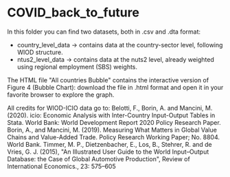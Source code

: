 # COVID_back_to_future

In this folder you can find two datasets, both in .csv and .dta format:

- country_level_data -> contains data at the country-sector level, following WIOD structure.
- ntus2_level_data -> contains data at the nuts2 level, already weighted using regional employment (SBS) weights.

The HTML file "All countries Bubble" contains the interactive version of Figure 4 (Bubble Chart): download the file in .html format and open it in your favorite browser to explore the graph.

All credits for WIOD-ICIO data go to: 
Belotti, F., Borin, A. and Mancini, M. (2020). icio: Economic Analysis with Inter-Country Input-Output Tables in Stata. World Bank: World Development Report 2020 Policy Research Paper.
Borin, A., and Mancini, M. (2019). Measuring What Matters in Global Value Chains and Value-Added Trade. Policy Research Working Paper; No. 8804. World Bank.
Timmer, M. P., Dietzenbacher, E., Los, B., Stehrer, R. and de Vries, G. J. (2015), "An Illustrated User Guide to the World Input–Output Database: the Case of Global Automotive Production", Review of International Economics., 23: 575–605
